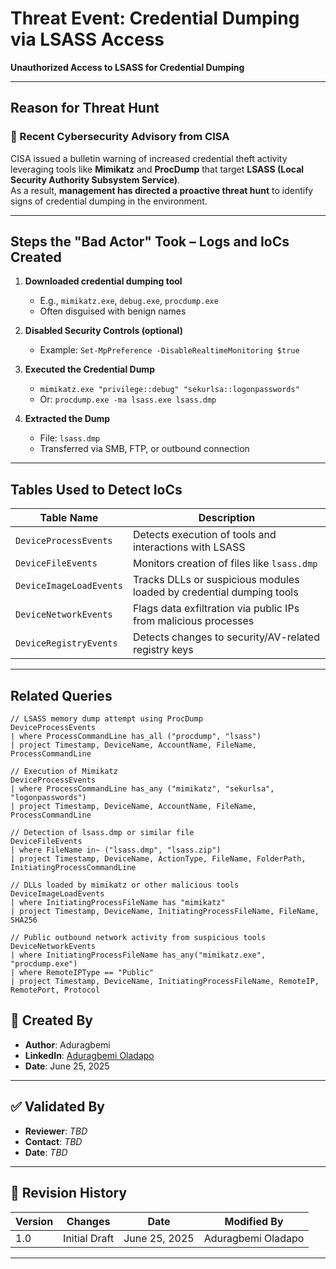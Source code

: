# Threat Event: Credential Dumping via LSASS Access  
**Unauthorized Access to LSASS for Credential Dumping**

---

## Reason for Threat Hunt

### 🚨 Recent Cybersecurity Advisory from CISA  
CISA issued a bulletin warning of increased credential theft activity leveraging tools like **Mimikatz** and **ProcDump** that target **LSASS (Local Security Authority Subsystem Service)**.  
As a result, **management has directed a proactive threat hunt** to identify signs of credential dumping in the environment.

---

## Steps the "Bad Actor" Took – Logs and IoCs Created

1. **Downloaded credential dumping tool**
   - E.g., `mimikatz.exe`, `debug.exe`, `procdump.exe`
   - Often disguised with benign names

2. **Disabled Security Controls (optional)**
   - Example: `Set-MpPreference -DisableRealtimeMonitoring $true`

3. **Executed the Credential Dump**
   - `mimikatz.exe "privilege::debug" "sekurlsa::logonpasswords"`
   - Or: `procdump.exe -ma lsass.exe lsass.dmp`

4. **Extracted the Dump**
   - File: `lsass.dmp`
   - Transferred via SMB, FTP, or outbound connection

---

## Tables Used to Detect IoCs

| Table Name              | Description                                                                 |
|------------------------|-----------------------------------------------------------------------------|
| `DeviceProcessEvents`   | Detects execution of tools and interactions with LSASS                      |
| `DeviceFileEvents`      | Monitors creation of files like `lsass.dmp`                                 |
| `DeviceImageLoadEvents` | Tracks DLLs or suspicious modules loaded by credential dumping tools       |
| `DeviceNetworkEvents`   | Flags data exfiltration via public IPs from malicious processes             |
| `DeviceRegistryEvents`  | Detects changes to security/AV-related registry keys                        |

---

## Related Queries

```kusto
// LSASS memory dump attempt using ProcDump
DeviceProcessEvents
| where ProcessCommandLine has_all ("procdump", "lsass")
| project Timestamp, DeviceName, AccountName, FileName, ProcessCommandLine

// Execution of Mimikatz
DeviceProcessEvents
| where ProcessCommandLine has_any ("mimikatz", "sekurlsa", "logonpasswords")
| project Timestamp, DeviceName, AccountName, FileName, ProcessCommandLine

// Detection of lsass.dmp or similar file
DeviceFileEvents
| where FileName in~ ("lsass.dmp", "lsass.zip")
| project Timestamp, DeviceName, ActionType, FileName, FolderPath, InitiatingProcessCommandLine

// DLLs loaded by mimikatz or other malicious tools
DeviceImageLoadEvents
| where InitiatingProcessFileName has "mimikatz"
| project Timestamp, DeviceName, InitiatingProcessFileName, FileName, SHA256

// Public outbound network activity from suspicious tools
DeviceNetworkEvents
| where InitiatingProcessFileName has_any("mimikatz.exe", "procdump.exe")
| where RemoteIPType == "Public"
| project Timestamp, DeviceName, InitiatingProcessFileName, RemoteIP, RemotePort, Protocol
```

## 👤 Created By

* **Author**: Aduragbemi
* **LinkedIn**: [Aduragbemi Oladapo](https://www.linkedin.com/in/aduragbemioladapo/)
* **Date**: June 25, 2025

---

## ✅ Validated By

* **Reviewer**: *TBD*
* **Contact**: *TBD*
* **Date**: *TBD*

---


## 📅 Revision History

| Version | Changes       | Date          | Modified By                |
| ------- | ------------- | ------------- | -------------------------- |
| 1.0     | Initial Draft | June 25, 2025 | Aduragbemi Oladapo |

---

